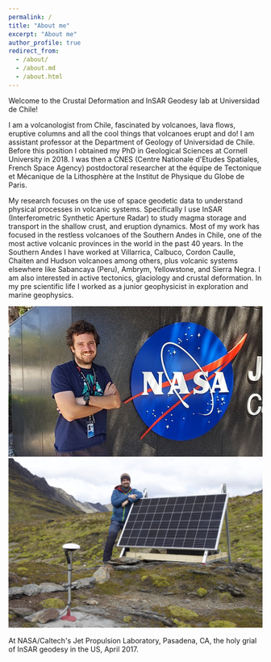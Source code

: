 ```yaml
---
permalink: /
title: "About me"
excerpt: "About me"
author_profile: true
redirect_from: 
  - /about/
  - /about.md
  - /about.html
---
```


Welcome to the Crustal Deformation and InSAR Geodesy lab at Universidad de Chile!

I am a volcanologist from Chile, fascinated by volcanoes, lava flows, eruptive columns and all the cool things that volcanoes erupt and do! I am assistant professor at the Department of Geology of Universidad de Chile. Before this position I obtained my PhD in Geological Sciences at Cornell University in 2018. I was then a CNES (Centre Nationale d'Etudes Spatiales, French Space Agency) postdoctoral researcher at the équipe de Tectonique et Mécanique de la Lithosphère at the Institut de Physique du Globe de Paris. 

My research focuses on the use of space geodetic data to understand physical processes in volcanic systems. Specifically I use InSAR (Interferometric Synthetic Aperture Radar) to study magma storage and transport in the shallow crust, and eruption dynamics. Most of my work has focused in the restless volcanoes of the Southern Andes in Chile, one of the most active volcanic provinces in the world in the past 40 years. In the Southern Andes I have worked at Villarrica, Calbuco, Cordon Caulle, Chaiten and Hudson volcanoes among others, plus volcanic systems elsewhere like Sabancaya (Peru), Ambrym, Yellowstone, and Sierra Negra. I am also interested in active tectonics, glaciology and crustal deformation. In my pre scientific life I worked as a junior geophysicist in exploration and marine geophysics.



<img style="float: center;" src="/images/jpl2017.jpg">
<img style="float: center;" src="/images/IMG_8404.jpg">


At NASA/Caltech's Jet Propulsion Laboratory, Pasadena, CA, the holy grial of InSAR geodesy in the US,  April 2017. 

